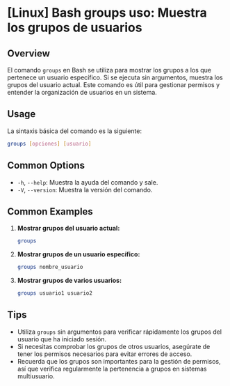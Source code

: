 # [Linux] Bash groups uso: Muestra los grupos de usuarios

## Overview
El comando `groups` en Bash se utiliza para mostrar los grupos a los que pertenece un usuario específico. Si se ejecuta sin argumentos, muestra los grupos del usuario actual. Este comando es útil para gestionar permisos y entender la organización de usuarios en un sistema.

## Usage
La sintaxis básica del comando es la siguiente:

```bash
groups [opciones] [usuario]
```

## Common Options
- `-h`, `--help`: Muestra la ayuda del comando y sale.
- `-V`, `--version`: Muestra la versión del comando.

## Common Examples
1. **Mostrar grupos del usuario actual:**
   ```bash
   groups
   ```

2. **Mostrar grupos de un usuario específico:**
   ```bash
   groups nombre_usuario
   ```

3. **Mostrar grupos de varios usuarios:**
   ```bash
   groups usuario1 usuario2
   ```

## Tips
- Utiliza `groups` sin argumentos para verificar rápidamente los grupos del usuario que ha iniciado sesión.
- Si necesitas comprobar los grupos de otros usuarios, asegúrate de tener los permisos necesarios para evitar errores de acceso.
- Recuerda que los grupos son importantes para la gestión de permisos, así que verifica regularmente la pertenencia a grupos en sistemas multiusuario.